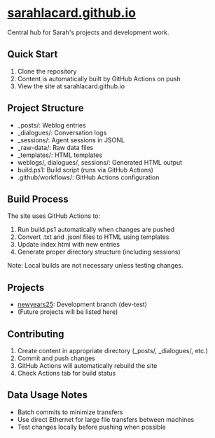 # <a href="https://sarahlacard.github.io">sarahlacard.github.io</a>

Central hub for Sarah's projects and development work.

## Quick Start
1. Clone the repository
2. Content is automatically built by GitHub Actions on push
3. View the site at sarahlacard.github.io

## Project Structure
- _posts/: Weblog entries
- _dialogues/: Conversation logs
- _sessions/: Agent sessions in JSONL
- _raw-data/: Raw data files
- _templates/: HTML templates
- weblogs/, dialogues/, sessions/: Generated HTML output
- build.ps1: Build script (runs via GitHub Actions)
- .github/workflows/: GitHub Actions configuration

## Build Process
The site uses GitHub Actions to:
1. Run build.ps1 automatically when changes are pushed
2. Convert .txt and .jsonl files to HTML using templates
3. Update index.html with new entries
4. Generate proper directory structure (including sessions)

Note: Local builds are not necessary unless testing changes.

## Projects
- [newyears25](https://github.com/sarahlacard/newyears25): Development branch (dev-test)
- (Future projects will be listed here)

## Contributing
1. Create content in appropriate directory (_posts/, _dialogues/, etc.)
2. Commit and push changes
3. GitHub Actions will automatically rebuild the site
4. Check Actions tab for build status

## Data Usage Notes
- Batch commits to minimize transfers
- Use direct Ethernet for large file transfers between machines
- Test changes locally before pushing when possible
